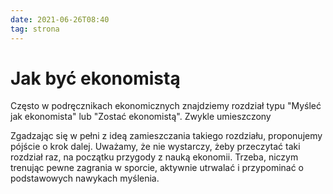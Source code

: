 ```yaml
---
date: 2021-06-26T08:40
tag: strona
---
```


# Jak być ekonomistą

Często w podręcznikach ekonomicznych znajdziemy rozdział typu "Myśleć jak ekonomista" lub "Zostać ekonomistą". Zwykle umieszczony

Zgadzając się w pełni z ideą zamieszczania takiego rozdziału, proponujemy pójście o krok dalej. Uważamy, że nie wystarczy, żeby przeczytać taki rozdział raz, na początku przygody z nauką ekonomii. Trzeba, niczym trenując pewne zagrania w sporcie, aktywnie utrwalać i przypominać o podstawowych nawykach myślenia.

